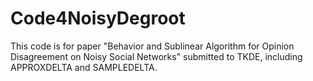 # Code4NoisyDegroot
This code is for paper "Behavior and Sublinear Algorithm for Opinion Disagreement on Noisy Social Networks" submitted to TKDE, including APPROXDELTA and SAMPLEDELTA.
